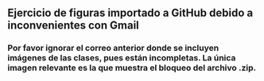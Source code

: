 ## Ejercicio de figuras importado a GitHub debido a inconvenientes con Gmail
### Por favor ignorar el correo anterior donde se incluyen imágenes de las clases, pues están incompletas. La única imagen relevante es la que muestra el bloqueo del archivo .zip.
